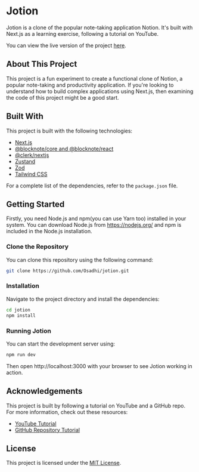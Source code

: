 # Jotion

Jotion is a clone of the popular note-taking application Notion. It's built with Next.js as a learning exercise,
following a tutorial on YouTube.

You can view the live version of the project [here](https://jotion-osadhi.vercel.app/).

## About This Project

This project is a fun experiment to create a functional clone of Notion, a popular note-taking and productivity
application. If you're looking to understand how to build complex applications using Next.js, then examining the code of
this project might be a good start.

## Built With

This project is built with the following technologies:

- [Next.js](https://nextjs.org/)
- [@blocknote/core and @blocknote/react](https://blocknote.net/)
- [@clerk/nextjs](https://docs.clerk.dev/)
- [Zustand](https://github.com/pmndrs/zustand)
- [Zod](https://github.com/colinhacks/zod)
- [Tailwind CSS](https://tailwindcss.com/)

For a complete list of the dependencies, refer to the `package.json` file.

## Getting Started

Firstly, you need Node.js and npm(you can use Yarn too) installed in your system. You can download Node.js
from https://nodejs.org/ and npm is included in the Node.js installation.

### Clone the Repository

You can clone this repository using the following command:

```bash
git clone https://github.com/Osadhi/jotion.git
```

### Installation

Navigate to the project directory and install the dependencies:

```bash
cd jotion
npm install
```

### Running Jotion

You can start the development server using:

```bash
npm run dev
```

Then open http://localhost:3000 with your browser to see Jotion working in action.

## Acknowledgements

This project is built by following a tutorial on YouTube and a GitHub repo. For more information, check out these
resources:

- [YouTube Tutorial](https://www.youtube.com/watch?v=0OaDyjB9Ib8)
- [GitHub Repository Tutorial](https://github.com/AntonioErdeljac/notion-clone-tutorial)

## License

This project is licensed under the [MIT License](./LICENSE).